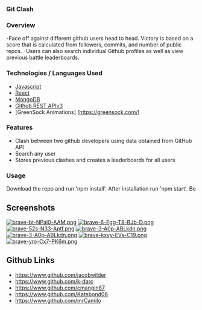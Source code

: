 ### Git Clash

### Overview
-Face off against different github users head to head. Victory is based on a score that is calculated from followers, commits, and number of public repos.
-Users can also search individual Github profiles as well as view previous battle leaderboards. 

### Technologies / Languages Used
- [Javascript](https://developer.mozilla.org/en-US/docs/Web/JavaScript)
- [React](https://reactjs.org)
- [MongoDB](https://mongodb.com)
- [Github REST APIv3](https://developer.github.com/v3)
- [GreenSock Animations] (https://greensock.com/)

### Features
* Clash between two github developers using data obtained from GitHub API
* Search any user
* Stores previous clashes and creates a leaderboards for all users 

### Usage
Download the repo and run 'npm install'. After installation run 'npm start'. 
Be 

## Screenshots
[![brave-bt-NPal0-AAM.png](https://i.postimg.cc/vT3DF3vt/brave-bt-NPal0-AAM.png)](https://postimg.cc/cttdf72v)
[![brave-6-Egg-T8-BJb-D.png](https://i.postimg.cc/KYSGW62y/brave-6-Egg-T8-BJb-D.png)](https://postimg.cc/XrL6GDq2)
[![brave-52s-N33-Aptf.png](https://i.postimg.cc/FKyrXTrk/brave-52s-N33-Aptf.png)](https://postimg.cc/jWj0zQJR)
[![brave-3-A0p-ABLkdn.png](https://i.postimg.cc/xCjDs4jD/brave-3-A0p-ABLkdn.png)](https://postimg.cc/94kn01qJ)
[![brave-3-A0p-ABLkdn.png](https://i.postimg.cc/xCjDs4jD/brave-3-A0p-ABLkdn.png)](https://postimg.cc/94kn01qJ)
[![brave-kxvy-EVs-C19.png](https://i.postimg.cc/zXhzH4V0/brave-kxvy-EVs-C19.png)](https://postimg.cc/CzFTWPCq)
[![brave-yro-Cx7-PK6m.png](https://i.postimg.cc/WbSvZjsm/brave-yro-Cx7-PK6m.png)](https://postimg.cc/N5ySh39L)

## Github Links
* https://www.github.com/jacobwilder
* https://www.github.com/k-darc
* https://www.github.com/cmangin87
* https://www.github.com/Katebond06
* https://www.github.com/mrCamilo
